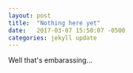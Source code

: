 ```yaml
---
layout: post
title:  "Nothing here yet"
date:   2017-03-07 15:50:07 -0500
categories: jekyll update
---
```


Well that's embarassing...